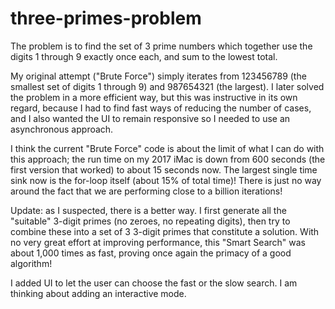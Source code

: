 # three-primes-problem

The problem is to find the set of 3 prime numbers which together use the digits 1 through 9 exactly once each, and sum to the lowest total.

My original attempt ("Brute Force") simply iterates from 123456789 (the smallest set of digits 1 through 9) and 987654321 (the largest). I later solved the problem in a more efficient way, but this was instructive in its own regard, because I had to find fast ways of reducing the number of cases, and I also wanted the UI to remain responsive so I needed to use an asynchronous approach.

I think the current "Brute Force" code is about the limit of what I can do with this approach; the run time on my 2017 iMac is down from 600 seconds (the first version that worked) to about 15 seconds now. The largest single time sink now is the for-loop itself (about 15% of total time)! There is just no way around the fact that we are performing close to a billion iterations!

Update: as I suspected, there is a better way. I first generate all the "suitable" 3-digit primes (no zeroes, no repeating digits), then try to combine these into a set of 3 3-digit primes that constitute a solution. With no very great effort at improving performance, this "Smart Search" was about 1,000 times as fast, proving once again the primacy of a good algorithm!

I added UI to let the user can choose the fast or the slow search. I am thinking about adding an interactive mode.